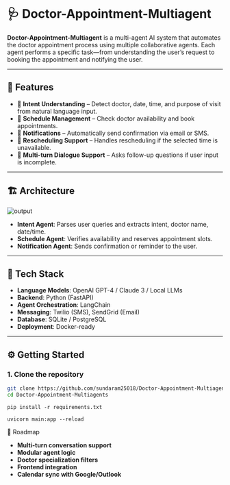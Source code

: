# 🩺 Doctor-Appointment-Multiagent

**Doctor-Appointment-Multiagent** is a multi-agent AI system that automates the doctor appointment process using multiple collaborative agents. Each agent performs a specific task—from understanding the user’s request to booking the appointment and notifying the user.

---

## 📌 Features

- 🧠 **Intent Understanding** – Detect doctor, date, time, and purpose of visit from natural language input.
- 📅 **Schedule Management** – Check doctor availability and book appointments.
- 📩 **Notifications** – Automatically send confirmation via email or SMS.
- 🔁 **Rescheduling Support** – Handles rescheduling if the selected time is unavailable.
- 💬 **Multi-turn Dialogue Support** – Asks follow-up questions if user input is incomplete.

---

## 🏗️ Architecture
![output](https://github.com/user-attachments/assets/cbbaa939-a34d-4871-a301-189eb182a98d)
 


- **Intent Agent**: Parses user queries and extracts intent, doctor name, date/time.
- **Schedule Agent**: Verifies availability and reserves appointment slots.
- **Notification Agent**: Sends confirmation or reminder to the user.

---

## 🧰 Tech Stack

- **Language Models**: OpenAI GPT-4 / Claude 3 / Local LLMs
- **Backend**: Python (FastAPI)
- **Agent Orchestration**: LangChain
- **Messaging**: Twilio (SMS), SendGrid (Email)
- **Database**: SQLite / PostgreSQL
- **Deployment**: Docker-ready

---

## ⚙️ Getting Started

### 1. Clone the repository

```bash
git clone https://github.com/sundaram25018/Doctor-Appointment-Multiagents.git
cd Doctor-Appointment-Multiagents
```
```base
pip install -r requirements.txt
```
```base
uvicorn main:app --reload
```

🚧 Roadmap

-  **Multi-turn conversation support**
-  **Modular agent logic**
- **Doctor specialization filters**
- **Frontend integration**
- **Calendar sync with Google/Outlook**


